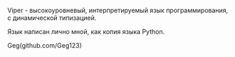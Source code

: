 Viper - высокоуровневый, интерпретируемый язык программирования, с динамической типизацией.

Язык написан лично мной, как копия языка Python.

Geg(github.com/Geg123)
